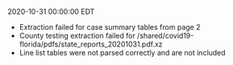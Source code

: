2020-10-31 00:00:00 EDT


- Extraction failed for case summary tables from page 2
- County testing extraction failed for /shared/covid19-florida/pdfs/state_reports_20201031.pdf.xz
- Line list tables were not parsed correctly and are not included
